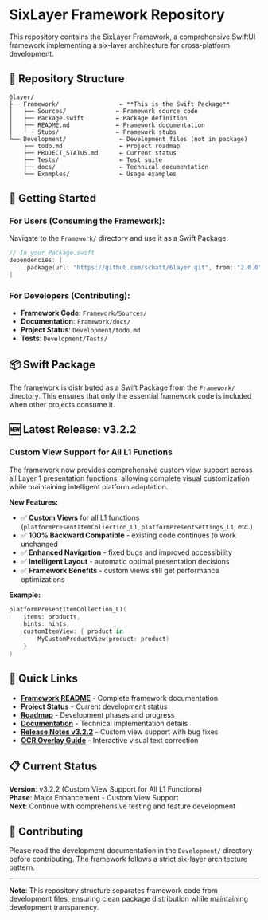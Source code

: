 # SixLayer Framework Repository

This repository contains the SixLayer Framework, a comprehensive SwiftUI framework implementing a six-layer architecture for cross-platform development.

## 📁 Repository Structure

```
6layer/
├── Framework/                 ← **This is the Swift Package**
│   ├── Sources/              ← Framework source code
│   ├── Package.swift         ← Package definition
│   ├── README.md             ← Framework documentation
│   └── Stubs/                ← Framework stubs
└── Development/               ← Development files (not in package)
    ├── todo.md                ← Project roadmap
    ├── PROJECT_STATUS.md      ← Current status
    ├── Tests/                 ← Test suite
    ├── docs/                  ← Technical documentation
    └── Examples/              ← Usage examples
```

## 🚀 Getting Started

### **For Users (Consuming the Framework):**
Navigate to the `Framework/` directory and use it as a Swift Package:

```swift
// In your Package.swift
dependencies: [
    .package(url: "https://github.com/schatt/6layer.git", from: "2.0.0")
]
```

### **For Developers (Contributing):**
- **Framework Code**: `Framework/Sources/`
- **Documentation**: `Framework/docs/`
- **Project Status**: `Development/todo.md`
- **Tests**: `Development/Tests/`

## 📦 Swift Package

The framework is distributed as a Swift Package from the `Framework/` directory. This ensures that only the essential framework code is included when other projects consume it.

## 🆕 Latest Release: v3.2.2

### **Custom View Support for All L1 Functions**
The framework now provides comprehensive custom view support across all Layer 1 presentation functions, allowing complete visual customization while maintaining intelligent platform adaptation.

**New Features:**
- ✅ **Custom Views** for all L1 functions (`platformPresentItemCollection_L1`, `platformPresentSettings_L1`, etc.)
- ✅ **100% Backward Compatible** - existing code continues to work unchanged
- ✅ **Enhanced Navigation** - fixed bugs and improved accessibility
- ✅ **Intelligent Layout** - automatic optimal presentation decisions
- ✅ **Framework Benefits** - custom views still get performance optimizations

**Example:**
```swift
platformPresentItemCollection_L1(
    items: products,
    hints: hints,
    customItemView: { product in
        MyCustomProductView(product: product)
    }
)
```

## 🔗 Quick Links

- **[Framework README](Framework/README.md)** - Complete framework documentation
- **[Project Status](Development/PROJECT_STATUS.md)** - Current development status
- **[Roadmap](Development/todo.md)** - Development phases and progress
- **[Documentation](Framework/docs/)** - Technical implementation details
- **[Release Notes v3.2.2](Development/RELEASE_v3.2.2.md)** - Custom view support with bug fixes
- **[OCR Overlay Guide](Framework/docs/OCROverlayGuide.md)** - Interactive visual text correction

## 📋 Current Status

**Version**: v3.2.2 (Custom View Support for All L1 Functions)  
**Phase**: Major Enhancement - Custom View Support  
**Next**: Continue with comprehensive testing and feature development

## 🤝 Contributing

Please read the development documentation in the `Development/` directory before contributing. The framework follows a strict six-layer architecture pattern.

---

**Note**: This repository structure separates framework code from development files, ensuring clean package distribution while maintaining development transparency.
